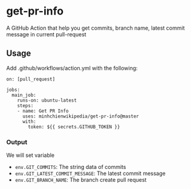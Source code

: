 # get-pr-info

A GitHub Action that help you get commits, branch name, latest commit message in current pull-request

## Usage
Add .github/workflows/action.yml with the following:

```
on: [pull_request]

jobs:
  main_job:
    runs-on: ubuntu-latest
    steps:
    - name: Get PR Info
      uses: minhchienwikipedia/get-pr-info@master
      with:
        token: ${{ secrets.GITHUB_TOKEN }}
```

### Output
We will set variable
- `env.GIT_COMMITS`: The string data of commits
- `env.GIT_LATEST_COMMIT_MESSAGE`: The latest commit message
- `env.GIT_BRANCH_NAME`: The branch create pull request 

